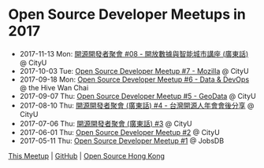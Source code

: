 # Open Source Developer Meetups in 2017

* 2017-11-13 Mon: [開源開發者聚會 #08 - 開放數據與智能城市講座 (廣東話)](11) @ CityU
* 2017-10-03 Tue: [Open Source Developer Meetup #7 - Mozilla](10) @ CityU
* 2017-09-18 Mon: [Open Source Developer Meetup #6 - Data & DevOps](09-18) @ the Hive Wan Chai
* 2017-09-07 Thu: [Open Source Developer Meetup #5 - GeoData](09) @ CityU
* 2017-08-10 Thu: [開源開發者聚會 (廣東話) #4 - 台灣開源人年會會後分享](08) @ CityU
* 2017-07-06 Thu: [開源開發者聚會 (廣東話) #3](07) @ CityU
* 2017-06-01 Thu: [Open Source Developer Meetup #2](06) @ CityU
* 2017-05-11 Thu: [Open Source Developer Meetup #1](05) @ JobsDB

[This Meetup](http://devmeetup.opensource.hk) | [GitHub](https://github.com/opensourcehk/devmeetup/blob/master/2017/README.md) | [Open Source Hong Kong](https://opensource.hk)
